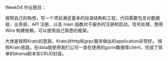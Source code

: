 Week04 作业题目：

按照自己的构想，写一个项目满足基本的目录结构和工程，代码需要包含对数据层、业务层、API 注册，以及 main 函数对于服务的注册和启动，信号处理，使用 Wire 构建依赖。可以使用自己熟悉的框架。


大体是按照Krato的思路，Krato对http和grpc服务做出的application非常好。
按照Krato思路，在data层使用我们公司一直在使用的gorm数据库client，完成了简单的drama剧本杀CRUD封装。
